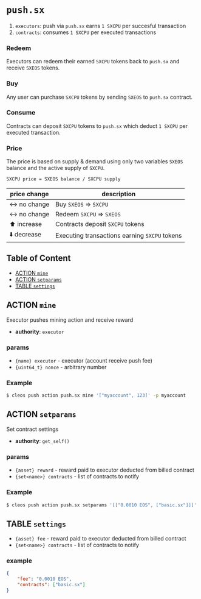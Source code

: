 # `push.sx`

1. `executors`: push via `push.sx` earns `1 SXCPU` per succesful transaction
2. `contracts`: consumes `1 SXCPU` per executed transactions

### Redeem

Executors can redeem their earned `SXCPU` tokens back to `push.sx` and receive `SXEOS` tokens.

### Buy

Any user can purchase `SXCPU` tokens by sending `SXEOS` to `push.sx` contract.

### Consume

Contracts can deposit `SXCPU` tokens to `push.sx` which deduct `1 SXCPU` per executed transaction.

### Price

The price is based on supply & demand using only two variables `SXEOS` balance and the active supply of `SXCPU`.

```bash
SXCPU price = SXEOS balance / SXCPU supply
```

| **price change** | **description** |
|------------------|-----------------|
| ↔️ no change      | Buy `SXEOS` => `SXCPU`
| ↔️ no change      | Redeem `SXCPU` => `SXEOS`
| ⬆️ increase      | Contracts deposit `SXCPU` tokens
| ⬇️ decrease      | Executing transactions earning `SXCPU` tokens

## Table of Content

- [ACTION `mine`](#action-mine)
- [ACTION `setparams`](#action-setparams)
- [TABLE `settings`](#table-settings)

## ACTION `mine`

Executor pushes mining action and receive reward

- **authority**: `executor`

### params

- `{name} executor` - executor (account receive push fee)
- `{uint64_t} nonce` - arbitrary number

### Example

```bash
$ cleos push action push.sx mine '["myaccount", 123]' -p myaccount
```

## ACTION `setparams`

Set contract settings

- **authority**: `get_self()`

### params

- `{asset} reward` - reward paid to executor deducted from billed contract
- `{set<name>} contracts` - list of contracts to notify

### Example

```bash
$ cleos push action push.sx setparams '[["0.0010 EOS", ["basic.sx"]]]' -p push.sx
```

## TABLE `settings`

- `{asset} fee` - reward paid to executor deducted from billed contract
- `{set<name>} contracts` - list of contracts to notify

### example

```json
{
    "fee": "0.0010 EOS",
    "contracts": ["basic.sx"]
}
```